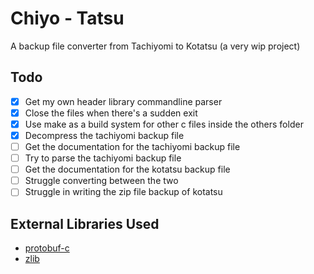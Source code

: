 # Chiyo - Tatsu

A backup file converter from Tachiyomi to Kotatsu (a very wip project)

## Todo

-   [x] Get my own header library commandline parser
-   [x] Close the files when there's a sudden exit
-   [x] Use make as a build system for other c files inside the others folder
-   [x] Decompress the tachiyomi backup file
-   [ ] Get the documentation for the tachiyomi backup file
-   [ ] Try to parse the tachiyomi backup file
-   [ ] Get the documentation for the kotatsu backup file
-   [ ] Struggle converting between the two
-   [ ] Struggle in writing the zip file backup of kotatsu

## External Libraries Used

-   [protobuf-c](https://github.com/protobuf-c/protobuf-c)
-   [zlib](https://github.com/madler/zlib)
